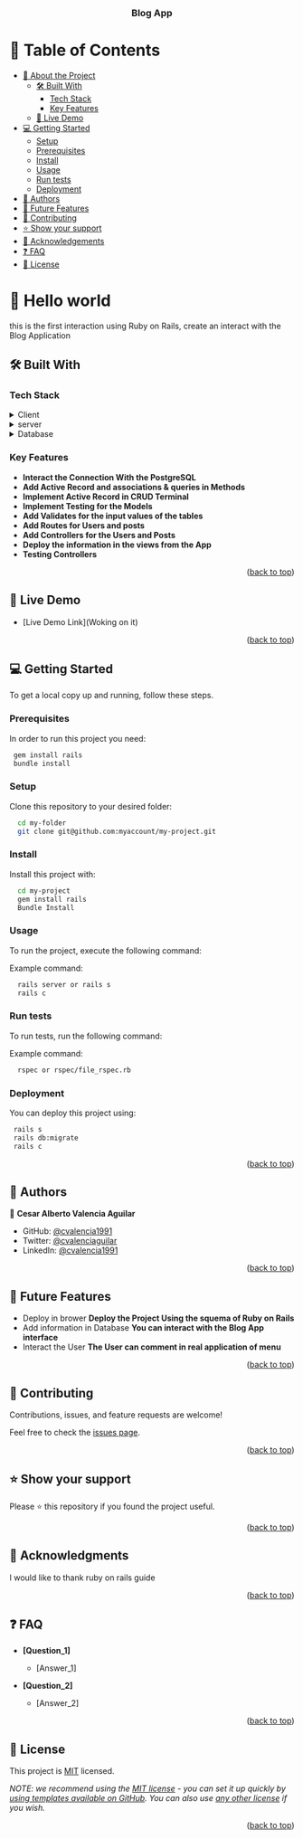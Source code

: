 <a name="readme-top"></a>

<div align="center">

  <br/>

  <h3><b>Blog App</b></h3>

</div>


# 📗 Table of Contents

- [📖 About the Project](#about-project)
  - [🛠 Built With](#built-with)
    - [Tech Stack](#tech-stack)
    - [Key Features](#key-features)
  - [🚀 Live Demo](#live-demo)
- [💻 Getting Started](#getting-started)
  - [Setup](#setup)
  - [Prerequisites](#prerequisites)
  - [Install](#install)
  - [Usage](#usage)
  - [Run tests](#run-tests)
  - [Deployment](#triangular_flag_on_post-deployment)
- [👥 Authors](#authors)
- [🔭 Future Features](#future-features)
- [🤝 Contributing](#contributing)
- [⭐️ Show your support](#support)
- [🙏 Acknowledgements](#acknowledgements)
- [❓ FAQ](#faq)
- [📝 License](#license)


# 📖 Hello world<a name="about-project"></a>

this is the first interaction using Ruby on Rails, create an interact with the Blog Application

## 🛠 Built With <a name="built-with"></a>

### Tech Stack <a name="tech-stack"></a>


<details>
  <summary>Client</summary>
  <ul>
    <li><a href="https://www.ruby-lang.org/en/">Ruby</a></li>
  </ul>
</details>

<details>
<summary>server</summary>
  <ul>
    <li><a href="https://rubyonrails.org/">Ruby on Rails</a></li>
  </ul>
</details>

<details>
<summary>Database</summary>
  <ul>
    <li><a href="https://www.postgresql.org/">PostgreSQL</a></li>
  </ul>
</details>

### Key Features <a name="key-features"></a>

- **Interact the Connection With the PostgreSQL**
- **Add Active Record and associations & queries in Methods**
- **Implement Active Record in CRUD Terminal**
- **Implement Testing for the Models**
- **Add Validates for the input values of the tables**
- **Add Routes for Users and posts**
- **Add Controllers for the Users and Posts**
- **Deploy the information in the views from the App**
- **Testing Controllers**



<p align="right">(<a href="#readme-top">back to top</a>)</p>


## 🚀 Live Demo <a name="live-demo"></a>

- [Live Demo Link](Woking on it)

<p align="right">(<a href="#readme-top">back to top</a>)</p>


## 💻 Getting Started <a name="getting-started"></a>

To get a local copy up and running, follow these steps.

### Prerequisites

In order to run this project you need:


```sh
 gem install rails
 bundle install
```


### Setup

Clone this repository to your desired folder:


```sh
  cd my-folder
  git clone git@github.com:myaccount/my-project.git
```


### Install

Install this project with:

```sh
  cd my-project
  gem install rails
  Bundle Install
```


### Usage

To run the project, execute the following command:


Example command:

```sh
  rails server or rails s
  rails c
```


### Run tests

To run tests, run the following command:


Example command:

```sh
  rspec or rspec/file_rspec.rb
```


### Deployment

You can deploy this project using:

```sh
 rails s
 rails db:migrate
 rails c
```

<p align="right">(<a href="#readme-top">back to top</a>)</p>


## 👥 Authors <a name="authors"></a>


👤 **Cesar Alberto Valencia Aguilar**

- GitHub: [@cvalencia1991](https://github.com/cvalencia1991)
- Twitter: [@cvalenciaguilar](https://twitter.com/cvalenciaguilar)
- LinkedIn: [@cvalencia1991](https://www.linkedin.com/in/cvalenciaguilar/)


<p align="right">(<a href="#readme-top">back to top</a>)</p>


## 🔭 Future Features <a name="future-features"></a>


- Deploy in brower **Deploy the Project Using the squema of Ruby on Rails**
- Add information in Database **You can interact with the Blog App interface**
- Interact the User **The User can comment in real application of menu**

<p align="right">(<a href="#readme-top">back to top</a>)</p>

## 🤝 Contributing <a name="contributing"></a>

Contributions, issues, and feature requests are welcome!

Feel free to check the [issues page](https://github.com/cvalencia1991/BlogApp/issues).

<p align="right">(<a href="#readme-top">back to top</a>)</p>


## ⭐️ Show your support <a name="support"></a>


Please ⭐️ this repository if you found the project useful.

<p align="right">(<a href="#readme-top">back to top</a>)</p>


## 🙏 Acknowledgments <a name="acknowledgements"></a>


I would like to thank ruby on rails guide

<p align="right">(<a href="#readme-top">back to top</a>)</p>


## ❓ FAQ <a name="faq"></a>


- **[Question_1]**

  - [Answer_1]

- **[Question_2]**

  - [Answer_2]

<p align="right">(<a href="#readme-top">back to top</a>)</p>

<!-- LICENSE -->

## 📝 License <a name="license"></a>

This project is [MIT](./LICENSE) licensed.

_NOTE: we recommend using the [MIT license](https://choosealicense.com/licenses/mit/) - you can set it up quickly by [using templates available on GitHub](https://docs.github.com/en/communities/setting-up-your-project-for-healthy-contributions/adding-a-license-to-a-repository). You can also use [any other license](https://choosealicense.com/licenses/) if you wish._

<p align="right">(<a href="#readme-top">back to top</a>)</p>
